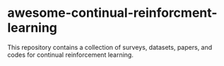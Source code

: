 # awesome-continual-reinforcment-learning
This repository contains a collection of surveys, datasets, papers, and codes for continual reinforcement learning.
